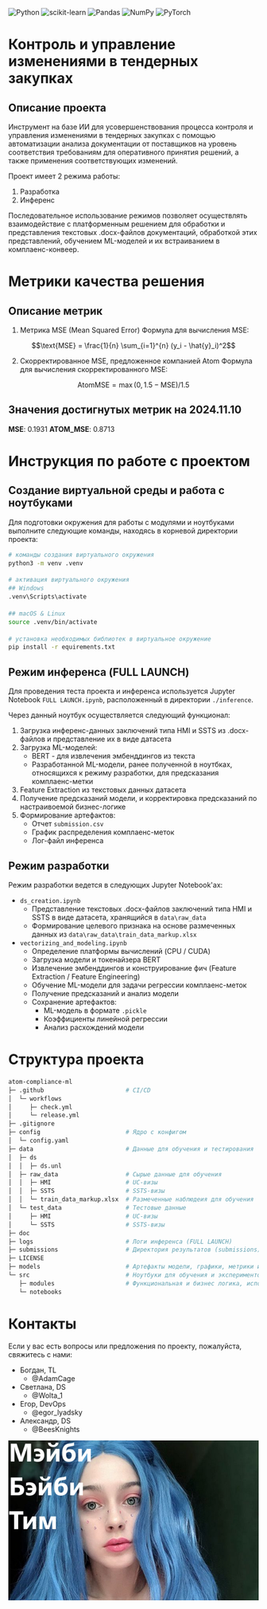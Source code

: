 ![Python](https://img.shields.io/badge/python-3670A0?style=for-the-badge&logo=python&logoColor=ffdd54)
![scikit-learn](https://img.shields.io/badge/scikit--learn-%23F7931E.svg?style=for-the-badge&logo=scikit-learn&logoColor=white)
![Pandas](https://img.shields.io/badge/pandas-%23150458.svg?style=for-the-badge&logo=pandas&logoColor=white)
![NumPy](https://img.shields.io/badge/numpy-%23013243.svg?style=for-the-badge&logo=numpy&logoColor=white)
![PyTorch](https://img.shields.io/badge/PyTorch-%23EE4C2C.svg?style=for-the-badge&logo=PyTorch&logoColor=white)

# Контроль и управление изменениями в тендерных закупках
## Описание проекта

Инструмент на базе ИИ для усовершенствования процесса контроля и управления изменениями в тендерных закупках с помощью автоматизации анализа документации от поставщиков на уровень соответствия требованиям для оперативного принятия решений, а также применения соответствующих изменений.

Проект имеет 2 режима работы:
1. Разработка
2. Инференс

Последовательное использование режимов позволяет осуществлять взаимодействие с платформенным решением для обработки и представления текстовых .docx-файлов документаций, обработкой этих представлений, обучением ML-моделей и их встраиванием в комплаенс-конвеер.

# Метрики качества решения
## Описание метрик

1. Метрика MSE (Mean Squared Error) Формула для вычисления MSE:

$$\text{MSE} = \frac{1}{n} \sum_{i=1}^{n} (y_i - \hat{y}_i)^2$$ 

2. Скорректированное MSE, предложенное компанией Atom Формула для вычисления скорректированного MSE:

$$\text{AtomMSE} = \max(0, 1.5 - \text{MSE}) / 1.5$$

## Значения достигнутых метрик на 2024.11.10
**MSE**: 0.1931
**ATOM_MSE**: 0.8713

# Инструкция по работе с проектом
## Создание виртуальной среды и работа с ноутбуками

Для подготовки окружения для работы с модулями и ноутбуками выполните следующие команды, находясь в корневой директории проекта:

```bash
# команды создания виртуального окружения
python3 -m venv .venv

# активация виртуального окружения
## Windows
.venv\Scripts\activate

## macOS & Linux
source .venv/bin/activate

# установка необходимых библиотек в виртуальное окружение
pip install -r equirements.txt
```

## Режим инференса (FULL LAUNCH)

Для проведения теста проекта и инференса используется Jupyter Notebook `FULL LAUNCH.ipynb`, расположенный в директории `./inference`.

Через данный ноутбук осуществляется следующий функционал:
1. Загрузка инференс-данных заключений типа HMI и SSTS из .docx-файлов и представление их в виде датасета
2. Загрузка ML-моделей:
   - BERT - для извлечения эмбенддингов из текста
   - Разработанной ML-модели, ранее полученной в ноутбках, относящихся к режиму разработки, для предсказания комплаенс-метки
3. Feature Extraction из текстовых данных датасета
4. Получение предсказаний модели, и корректировка предсказаний по настраивоемой бизнес-логике
5. Формирование артефактов:
   - Отчет `submission.csv`
   - График распределения комплаенс-меток
   - Лог-файл инференса

## Режим разработки

Режим разработки ведется в следующих Jupyter Notebook'ах:
- `ds_creation.ipynb`
   - Представление текстовых .docx-файлов заключений типа HMI и SSTS в виде датасета, хранящийся в `data\raw_data`
   - Формирование целевого признака на основе размеченных данных из `data\raw_data\train_data_markup.xlsx`
- `vectorizing_and_modeling.ipynb`
   - Определение платформы вычислений (CPU / CUDA)
   - Загрузка модели и токенайзера BERT
   - Извлечение эмбенддингов и конструирование фич (Feature Extraction / Feature Engineering)
   - Обучение ML-модели для задачи регрессии комплаенс-меток
   - Получение предсказаний и анализ модели
   - Сохранение артефактов:
      - ML-модель в формате `.pickle`
      - Коэффициенты линейной регрессии
      - Анализ расхождений модели

# Структура проекта

```bash
atom-compliance-ml
├─ .github                       # CI/CD
│  └─ workflows
│     ├─ check.yml
│     └─ release.yml
├─ .gitignore
├─ config                        # Ядро с конфигом
│  └─ config.yaml
├─ data                          # Данные для обучения и тестирования
│  ├─ ds
│  │  ├─ ds.unl
│  ├─ raw_data                   # Сырые данные для обучения
│  │  ├─ HMI                     # UC-визы
│  │  ├─ SSTS                    # SSTS-визы
│  │  └─ train_data_markup.xlsx  # Размеченные наблюдеия для обучения
│  └─ test_data                  # Тестовые данные
│     ├─ HMI                     # UC-визы
│     └─ SSTS                    # SSTS-визы
├─ doc
├─ logs                          # Логи инференса (FULL LAUNCH)
├─ submissions                   # Директория результатов (submissions) инференса (FULL LAUNCH)
├─ LICENSE
├─ models                        # Артефакты модели, графики, метрики и т.д.
└─ src                           # Ноутбуки для обучения и экспериментов, модули
   ├─ modules                    # Функциональная и бизнес логика, используемая во всех ноутбуках
   └─ notebooks

```

# Контакты
Если у вас есть вопросы или предложения по проекту, пожалуйста, свяжитесь с нами:
- Богдан, TL
   - @AdamCage
- Светлана, DS
   - @Wolta_1
- Егор, DevOps
   - @egor_lyadsky
- Александр, DS
   - @BeesKnights

![alt text](team_logo.png)
